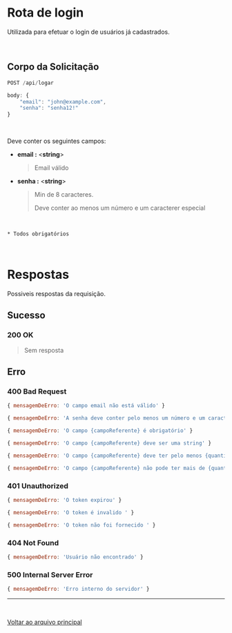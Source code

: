 # Rota de login

Utilizada para efetuar o login de usuários já cadastrados.

<br>

## Corpo da Solicitação

``` js
POST /api/logar

body: {
    "email": "john@example.com",
    "senha": "senha12!"
}
```

<br>

Deve conter os seguintes campos:

- **email :** <**string**>
    > Email válido

- **senha :** <**string**>
    > Min de 8 caracteres.
    >
    > Deve conter ao menos um número e um caracterer especial

<br>

`* Todos obrigatórios`

<br>

# Respostas

Possiveis respostas da requisição. 

## Sucesso

### 200 OK

> Sem resposta

## Erro

### 400 Bad Request

``` js
{ mensagemDeErro: 'O campo email não está válido' }
```

``` js
{ mensagemDeErro: 'A senha deve conter pelo menos um número e um caractere especial' }
```

``` js
{ mensagemDeErro: 'O campo {campoReferente} é obrigatório' }
```

``` js
{ mensagemDeErro: 'O campo {campoReferente} deve ser uma string' }
```

``` js
{ mensagemDeErro: 'O campo {campoReferente} deve ter pelo menos {quantidadeReferente} caracteres' }
```

``` js
{ mensagemDeErro: 'O campo {campoReferente} não pode ter mais de {quantidadeReferente} caracteres' }
```

### 401 Unauthorized

``` js
{ mensagemDeErro: 'O token expirou' }
```

``` js
{ mensagemDeErro: 'O token é invalido ' }
```

``` js
{ mensagemDeErro: 'O token não foi fornecido ' }
```

### 404 Not Found

``` js
{ mensagemDeErro: 'Usuário não encontrado' }
```

### 500 Internal Server Error

``` js
{ mensagemDeErro: 'Erro interno do servidor' }
```

---

<br>

[Voltar ao arquivo principal](/docs/documentacao.md)